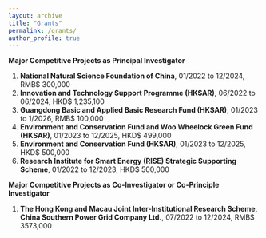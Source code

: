 ```yaml
---
layout: archive
title: "Grants"
permalink: /grants/
author_profile: true
---
```


**Major Competitive Projects as Principal Investigator**

1.	**National Natural Science Foundation of China**, 01/2022 to 12/2024, RMB$ 300,000
2.	**Innovation and Technology Support Programme (HKSAR)**, 06/2022 to 06/2024, HKD$ 1,235,100
3.	**Guangdong Basic and Applied Basic Research Fund (HKSAR)**, 01/2023 to 1/2026, RMB$ 100,000
4.	**Environment and Conservation Fund and Woo Wheelock Green Fund (HKSAR)**, 01/2023 to 12/2025, HKD$ 499,000
5.	**Environment and Conservation Fund (HKSAR)**, 01/2023 to 12/2025, HKD$ 500,000
6.	**Research Institute for Smart Energy (RISE) Strategic Supporting Scheme**, 01/2022 to 12/2023, HKD$ 500,000

**Major Competitive Projects as Co-Investigator or Co-Principle Investigator**
1. **The Hong Kong and Macau Joint Inter-Institutional Research Scheme, China Southern Power Grid Company Ltd.**, 07/2022 to 12/2024, RMB$ 3573,000
